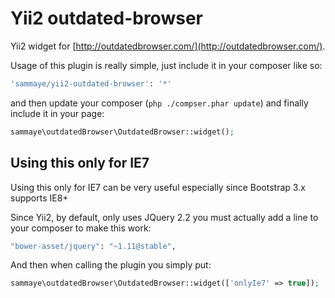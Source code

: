 Yii2 outdated-browser
=====================

Yii2 widget for [http://outdatedbrowser.com/](http://outdatedbrowser.com/).

Usage of this plugin is really simple, just include it in your composer like so:

``` bash
'sammaye/yii2-outdated-browser': '*'
```

and then update your composer (`php ./compser.phar update`) and finally include it in your page:

``` php
sammaye\outdatedBrowser\OutdatedBrowser::widget();
```

## Using this only for IE7

Using this only for IE7 can be very useful especially since Bootstrap 3.x supports IE8+

Since Yii2, by default, only uses JQuery 2.2 you must actually add a line to your composer to make this work:

``` bash
"bower-asset/jquery": "~1.11@stable",
```

And then when calling the plugin you simply put:

``` php
sammaye\outdatedBrowser\OutdatedBrowser::widget(['onlyIe7' => true]);
```